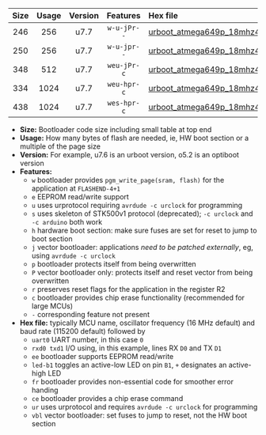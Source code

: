 |Size|Usage|Version|Features|Hex file|
|:-:|:-:|:-:|:-:|:--|
|246|256|u7.7|`w-u-jPr--`|[urboot_atmega649p_18mhz432_115200bps_uart0_rxe0_txe1_led+b5_ur_vbl.hex](https://raw.githubusercontent.com/stefanrueger/urboot.hex/main/cores/megacore/atmega649p/fcpu_18mhz432/115200_bps/urboot_atmega649p_18mhz432_115200bps_uart0_rxe0_txe1_led+b5_ur_vbl.hex)|
|250|256|u7.7|`w-u-jpr--`|[urboot_atmega649p_18mhz432_115200bps_uart0_rxe0_txe1_led+b5_fr_ur_vbl.hex](https://raw.githubusercontent.com/stefanrueger/urboot.hex/main/cores/megacore/atmega649p/fcpu_18mhz432/115200_bps/urboot_atmega649p_18mhz432_115200bps_uart0_rxe0_txe1_led+b5_fr_ur_vbl.hex)|
|348|512|u7.7|`weu-jPr-c`|[urboot_atmega649p_18mhz432_115200bps_uart0_rxe0_txe1_ee_led+b5_fr_ce_ur_vbl.hex](https://raw.githubusercontent.com/stefanrueger/urboot.hex/main/cores/megacore/atmega649p/fcpu_18mhz432/115200_bps/urboot_atmega649p_18mhz432_115200bps_uart0_rxe0_txe1_ee_led+b5_fr_ce_ur_vbl.hex)|
|334|1024|u7.7|`weu-hpr-c`|[urboot_atmega649p_18mhz432_115200bps_uart0_rxe0_txe1_ee_led+b5_fr_ce_ur.hex](https://raw.githubusercontent.com/stefanrueger/urboot.hex/main/cores/megacore/atmega649p/fcpu_18mhz432/115200_bps/urboot_atmega649p_18mhz432_115200bps_uart0_rxe0_txe1_ee_led+b5_fr_ce_ur.hex)|
|438|1024|u7.7|`wes-hpr-c`|[urboot_atmega649p_18mhz432_115200bps_uart0_rxe0_txe1_ee_led+b5_fr_ce.hex](https://raw.githubusercontent.com/stefanrueger/urboot.hex/main/cores/megacore/atmega649p/fcpu_18mhz432/115200_bps/urboot_atmega649p_18mhz432_115200bps_uart0_rxe0_txe1_ee_led+b5_fr_ce.hex)|

- **Size:** Bootloader code size including small table at top end
- **Usage:** How many bytes of flash are needed, ie, HW boot section or a multiple of the page size
- **Version:** For example, u7.6 is an urboot version, o5.2 is an optiboot version
- **Features:**
  + `w` bootloader provides `pgm_write_page(sram, flash)` for the application at `FLASHEND-4+1`
  + `e` EEPROM read/write support
  + `u` uses urprotocol requiring `avrdude -c urclock` for programming
  + `s` uses skeleton of STK500v1 protocol (deprecated); `-c urclock` and `-c arduino` both work
  + `h` hardware boot section: make sure fuses are set for reset to jump to boot section
  + `j` vector bootloader: applications *need to be patched externally*, eg, using `avrdude -c urclock`
  + `p` bootloader protects itself from being overwritten
  + `P` vector bootloader only: protects itself and reset vector from being overwritten
  + `r` preserves reset flags for the application in the register R2
  + `c` bootloader provides chip erase functionality (recommended for large MCUs)
  + `-` corresponding feature not present
- **Hex file:** typically MCU name, oscillator frequency (16 MHz default) and baud rate (115200 default) followed by
  + `uart0` UART number, in this case `0`
  + `rxd0 txd1` I/O using, in this example, lines RX `D0` and TX `D1`
  + `ee` bootloader supports EEPROM read/write
  + `led-b1` toggles an active-low LED on pin `B1`, `+` designates an active-high LED
  + `fr` bootloader provides non-essential code for smoother error handing
  + `ce` bootloader provides a chip erase command
  + `ur` uses urprotocol and requires `avrdude -c urclock` for programming
  + `vbl` vector bootloader: set fuses to jump to reset, not the HW boot section
